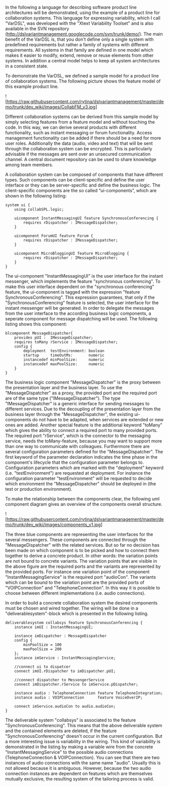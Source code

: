 In the following a language for describing software product line architectures will be demonstrated, using the example of a product line for collaboration systems. This language for expressing variability, which I call "VarDSL", was developed with the "Xtext Variability Toolset" and is also available in the SVN repository (http://dslvariantmanagement.googlecode.com/svn/trunk/demo/).
The main benefit of the VarDSL is, that you don't define only a single system with predefined requirements but rather a family of systems with different requirements. All systems in that family are defined in one model which makes it easier to modify, extend, remove or reuse elements from other systems. In addition a central model helps to keep all system architectures in a consistent state.

To demonstrate the VarDSL, we defined a sample model for a product line of collaboration systems. The following picture shows the feature model of this example product line.

![https://raw.githubusercontent.com/rytina/dslvariantmanagement/master/demo/trunk/dev_wiki/images/CollabFM_v3.jpg]

Different collaboration systems can be derived from this sample model by simply selecting features from a feature model and without touching the code. In this way, we can derive several products with different functionality, such as instant messaging or forum functionality. Access management functionality can be added if there should be a need for more user roles. Additionally the data (audio, video and text) that will be sent through the collaboration system can be encrypted. This is particularly advisable if the messages are sent over an unsecured communication channel. A central document repository can be used to share knowledge among team members.

A collaboration system can be composed of components that have different types. Such components can be client-specific and define the user interface or they can be server-specific and define the business logic. The client-specific components are the so called “ui-components”, which are shown in the following listing:

```
system ui { 
	using collabSPL.logic;

	uicomponent InstantMessagingUI feature SynchronousConferencing {
		requires rDispatcher : IMessageDispatcher;
	}
	
	uicomponent ForumUI feature Forum {
		requires rDispatcher : IMessageDispatcher;
	}
	
	uicomponent MicroBloggingUI feature MicroBlogging {
		requires rDispatcher : IMessageDispatcher;
	}
}
```

The ui-component "InstantMessagingUI" is the user interface for the instant messenger, which implements the feature "synchronous conferencing". To make this user interface dependent on the "synchronous conferencing" feature, the ui-component is tagged with the expression "feature SynchronousConferencing". This expression guarantees, that only if the "SynchronousConferencing" feature is selected, the user interface for the instant messenger will be generated. In order to delegate the messages from the user interface to the according business logic components, a seperate component for message dispatching will be used. The following listing shows this component:

```
blcomponent MessageDispatcher{
    provides pUI :  IMessageDispatcher;  
    requires toMany rService : IMessageDispatcher;
    config {
        deployment  testEnvironment: boolean
        startup     timeOutMs:       numeric 
        instancedef minPoolSize:     numeric
        instancedef maxPoolSize:     numeric
    }
}
```

The business logic component "MessageDispatcher" is the proxy between the presentation layer and the business layer. To use the "MessageDispatcher" as a proxy, the provided port and the required port are of the same type ("IMessageDispatcher"). The type "IMessageDispatcher" is a generic interface for sending messages to different services. Due to the decoupling of the presentation layer from the business layer through the "MessageDispatcher", the existing ui-components do not have to be adapted, when services are extended or new ones are added. Another special feature is the additional keyword "toMany" which gives the ability to connect a required port to many provided ports. The required port "rService", which is the connector to the messaging service, needs the toMany-feature, because you may want to support more than one way to communicate with colleagues. Furthermore there are several configuration parameters defined for the "MessageDispatcher". The first keyword of the parameter declaration indicates the time phase in the component's lifecycle that the configuration parameter belongs to. Configuration parameters which are marked with the "deployment" keyword (i.e. "testEnvironment") are requested at deployment. For instance the configuration parameter "testEnvironment" will be requested to decide which environment the "MessageDispatcher" should be deployed in (the test or production environment).

To make the relationship between the components clear, the following uml component diagram gives an overview of the components overall structure.

![https://raw.githubusercontent.com/rytina/dslvariantmanagement/master/demo/trunk/dev_wiki/images/components_v1.jpg]

The three blue components are representing the user interfaces for the several messengers. These components are connected through the "MessageDispatcher" with the related services. But so far no decision has been made on which component is to be picked and how to connect them together to derive a concrete product. In other words: the variation points are not bound to concrete variants. The variation points that are visible in the above figure are the required ports and the variants are represented by the provided ports. For instance one variation point of the component "InstantMessagingService" is the required port "audioCon". The variants which can be bound to the variation point are the provided ports of "VOIPConnection" and "TelephoneConnection". In this way it is possible to choose between different implementations (i.e. audio connections).

In order to build a concrete collaboration system the desired components must be chosen and wired together. The wiring will be done in a "deliverablesystem"-block which is presented in the following listing.

```
deliverablesystem collabsys feature SynchronousConferencing {
	instance imUI : InstantMessagingUI; 
	
	instance imDispatcher : MessageDispatcher	
	config {
	    minPoolSize = 100
	    maxPoolSize = 200
	};
	instance imService : InstantMessagingService;
	
	//connect ui to dispatcer
	connect imUI.rDispatcher to imDispatcher.pUI;
	
	//connect dispatcher to MessengerService
	connect imDispatcher.rService to imService.pDispatcher;
	
	instance audio : TelephoneConnection feature TelephoneIntegration;
	instance audio : VOIPConnection      feature VoiceOverIP;
	
	connect imService.audioCon to audio.audioCon;
}
```

The deliverable system "collabsys" is associated to the feature "SynchronousConferencing". This means that the above deliverable system and the contained elements are deleted, if the feature "SynchronousConferencing" doesn't occur in the current configuration. But a more interesting issue is variability in the wiring. This kind of variability is demonstrated in the listing by making a variable wire from the concrete "InstantMessagingService" to the possible audio connections (TelephoneConnection & VOIPConnection). You can see that there are two instances of audio connections with the same name "audio". Usually this is not allowed because it is ambiguous. However, because the two audio connection instances are dependent on features which are themselves mutually exclusive, the resulting system of the tailoring process is valid.

